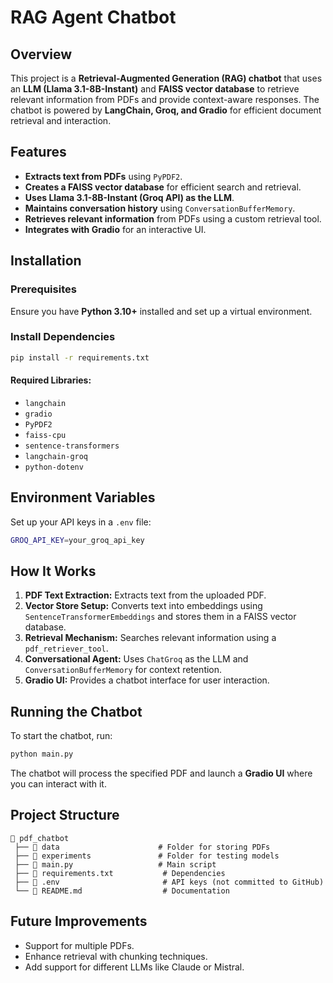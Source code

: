 # RAG Agent Chatbot

## Overview
This project is a **Retrieval-Augmented Generation (RAG) chatbot** that uses an **LLM (Llama 3.1-8B-Instant)** and **FAISS vector database** to retrieve relevant information from PDFs and provide context-aware responses. The chatbot is powered by **LangChain, Groq, and Gradio** for efficient document retrieval and interaction.

## Features
- **Extracts text from PDFs** using `PyPDF2`.
- **Creates a FAISS vector database** for efficient search and retrieval.
- **Uses Llama 3.1-8B-Instant (Groq API) as the LLM**.
- **Maintains conversation history** using `ConversationBufferMemory`.
- **Retrieves relevant information** from PDFs using a custom retrieval tool.
- **Integrates with Gradio** for an interactive UI.

## Installation
### Prerequisites
Ensure you have **Python 3.10+** installed and set up a virtual environment.

### Install Dependencies
```bash
pip install -r requirements.txt
```
#### Required Libraries:
- `langchain`
- `gradio`
- `PyPDF2`
- `faiss-cpu`
- `sentence-transformers`
- `langchain-groq`
- `python-dotenv`

## Environment Variables
Set up your API keys in a `.env` file:
```bash
GROQ_API_KEY=your_groq_api_key
```

## How It Works
1. **PDF Text Extraction:** Extracts text from the uploaded PDF.
2. **Vector Store Setup:** Converts text into embeddings using `SentenceTransformerEmbeddings` and stores them in a FAISS vector database.
3. **Retrieval Mechanism:** Searches relevant information using a `pdf_retriever_tool`.
4. **Conversational Agent:** Uses `ChatGroq` as the LLM and `ConversationBufferMemory` for context retention.
5. **Gradio UI:** Provides a chatbot interface for user interaction.

## Running the Chatbot
To start the chatbot, run:
```bash
python main.py
```
The chatbot will process the specified PDF and launch a **Gradio UI** where you can interact with it.

## Project Structure
```
📂 pdf_chatbot
 ├── 📂 data                      # Folder for storing PDFs
 ├── 📂 experiments               # Folder for testing models
 ├── 📜 main.py                   # Main script
 ├── 📜 requirements.txt           # Dependencies
 ├── 📜 .env                       # API keys (not committed to GitHub)
 └── 📜 README.md                  # Documentation
```

## Future Improvements
- Support for multiple PDFs.
- Enhance retrieval with chunking techniques.
- Add support for different LLMs like Claude or Mistral.


